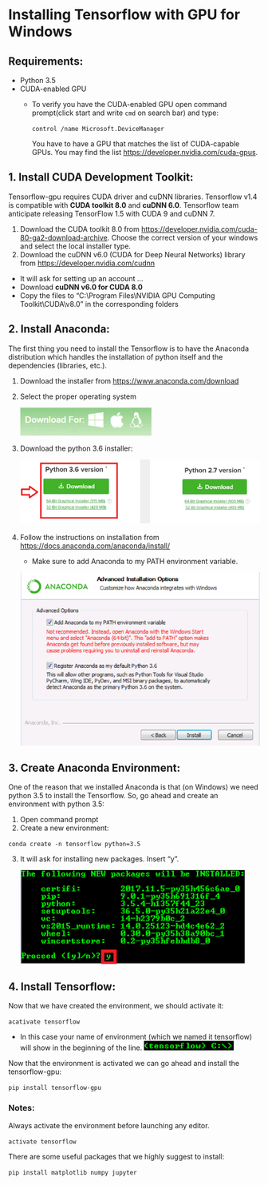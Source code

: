 # Installing Tensorflow with GPU for Windows

## Requirements:

* Python 3.5
* CUDA-enabled GPU 
  * To verify you have the CUDA-enabled GPU open command prompt(click start and write `cmd` on search bar) and type:

	`control /name Microsoft.DeviceManager`

	You have to have a GPU that matches the list of CUDA-capable GPUs. You may find the list https://developer.nvidia.com/cuda-gpus.


## 1. Install CUDA Development Toolkit:

Tensorflow-gpu requires CUDA driver and cuDNN libraries. Tensorflow v1.4 is compatible with __CUDA toolkit 8.0__ and __cuDNN 6.0__. Tensorflow team anticipate releasing TensorFlow 1.5 with CUDA 9 and cuDNN 7.
 1. Download the CUDA toolkit 8.0 from  https://developer.nvidia.com/cuda-80-ga2-download-archive. Choose the correct version of your windows and select the local installer type.
 2. Download the cuDNN v6.0 (CUDA for Deep Neural Networks) library from https://developer.nvidia.com/cudnn
   * It will ask for setting up an account …
   * Download __cuDNN v6.0 for CUDA 8.0__
   * Copy the files to “C:\Program Files\NVIDIA GPU Computing Toolkit\CUDA\v8.0” in the corresponding folders

## 2. Install Anaconda:
The first thing you need to install the Tensorflow is to have the Anaconda distribution which handles the installation of python itself and the dependencies (libraries, etc.).

 1. Download the installer from https://www.anaconda.com/download
 2. Select the proper operating system

    ![Alt text](files/dl_os.png)

 3. Download the python 3.6 installer:

    ![Alt text](files/dl_ver.png)

 4. Follow the instructions on installation from https://docs.anaconda.com/anaconda/install/
    * Make sure to add Anaconda to my PATH environment variable.

    ![Alt text](files/dl_path.png)

## 3. Create Anaconda Environment:

One of the reason that we installed Anaconda is that (on Windows) we need python 3.5 to install the Tensorflow. So, go ahead and create an environment with python 3.5:
  1. Open command prompt 
  2. Create a new environment:

  `conda create -n tensorflow python=3.5`

  3. It will ask for installing new packages. Insert “y”.

      ![Alt text](files/conda_env_y.png)

## 4. Install Tensorflow:
Now that we have created the environment, we should activate it:

  `acativate tensorflow`

  * In this case your name of environment (which we named it tensorflow) will show in the beginning of the line.
  ![Alt text](files/cmd_change.png)


Now that the environment is activated we can go ahead and install the tensorflow-gpu:

`pip install tensorflow-gpu`

### Notes:
Always activate the environment before launching any editor.

`activate tensorflow`

There are some useful packages that we highly suggest to install:

`pip install matplotlib numpy jupyter`




	
